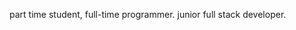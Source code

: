 
<!--
**tinegaCollins/tinegaCollins** is a ✨ _special_ ✨ repository because its `README.md` (this file) appears on your GitHub profile.-->

part time student, full-time programmer. junior full stack developer.

